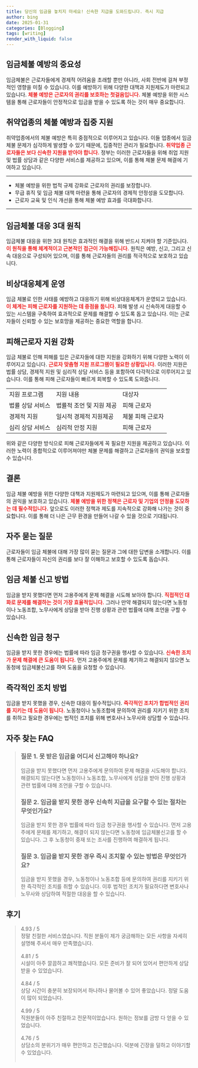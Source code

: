 ```yaml
---
title: 당신의 임금을 놓치지 마세요! 신속한 지급을 도와드립니다. 즉시 지급
author: bing
date: 2025-01-31
categories: [Blogging]
tags: [writing]
render_with_liquid: false
---
```



<h2 id='임금체불 예방의 중요성'>임금체불 예방의 중요성</h2>

<p>임금체불은 근로자들에게 경제적 어려움을 초래할 뿐만 아니라, 사회 전반에 걸쳐 부정적인 영향을 미칠 수 있습니다. 이를 예방하기 위해 다양한 대책과 지원제도가 마련되고 있습니다. <b><span style="color: #ee2323;">체불 예방은 근로자의 권리를 보호하는 첫걸음입니다.</span></b> 체불 예방을 위한 시스템을 통해 근로자들이 안정적으로 임금을 받을 수 있도록 하는 것이 매우 중요합니다.</p>

<h2 id='취약업종의 체불 예방과 집중 지원'>취약업종의 체불 예방과 집중 지원</h2>

<p>취약업종에서의 체불 예방은 특히 중점적으로 이루어지고 있습니다. 이들 업종에서 임금체불 문제가 심각하게 발생할 수 있기 때문에, 집중적인 관리가 필요합니다. <b><span style="color: #ee2323;">취약업종 근로자들은 보다 신속한 지원을 받아야 합니다.</span></b> 정부는 이러한 근로자들을 위해 취업 지원 및 법률 상담과 같은 다양한 서비스를 제공하고 있으며, 이를 통해 체불 문제 해결에 기여하고 있습니다.</p>

<hr />

<ul>
    <li>체불 예방을 위한 법적 규제 강화로 근로자의 권리를 보장합니다.</li>
    <li>무급 휴직 및 임금 체불 대책 마련을 통해 근로자의 경제적 안정성을 도모합니다.</li>
    <li>근로자 교육 및 인식 개선을 통해 체불 예방 효과를 극대화합니다.</li>
</ul>

<hr />

<h2 id='임금체불 대응 3대 원칙'>임금체불 대응 3대 원칙</h2>

<p>임금체불 대응을 위한 3대 원칙은 효과적인 해결을 위해 반드시 지켜야 할 기준입니다. <b><span style="color: #ee2323;">이 원칙을 통해 체계적이고 근본적인 접근이 가능해집니다.</span></b> 원칙은 예방, 신고, 그리고 신속 대응으로 구성되어 있으며, 이를 통해 근로자들의 권리를 적극적으로 보호하고 있습니다.</p>

<h2 id='비상대응체계 운영'>비상대응체계 운영</h2>

<p>임금 체불로 인한 사태를 예방하고 대응하기 위해 비상대응체계가 운영되고 있습니다. <b><span style="color: #ee2323;">이 체계는 피해 근로자를 지원하는 데 중점을 둡니다.</span></b> 피해 발생 시 신속하게 대응할 수 있는 시스템을 구축하여 효과적으로 문제를 해결할 수 있도록 돕고 있습니다. 이는 근로자들이 신뢰할 수 있는 보호망을 제공하는 중요한 역할을 합니다.</p>

<h2 id='피해근로자 지원 강화'>피해근로자 지원 강화</h2>

<p>임금 체불로 인해 피해를 입은 근로자들에 대한 지원을 강화하기 위해 다양한 노력이 이루어지고 있습니다. <b><span style="color: #ee2323;">근로자 맞춤형 지원 프로그램이 필요한 상황입니다.</span></b> 이러한 지원은 법률 상담, 경제적 지원 및 심리적 상담 서비스 등을 포함하여 다각적으로 이루어지고 있습니다. 이를 통해 피해 근로자들이 빠르게 회복할 수 있도록 도와줍니다.</p>

<table>
    <tr>
        <td>지원 프로그램</td>
        <td>지원 내용</td>
        <td>대상자</td>
    </tr>
    <tr>
        <td>법률 상담 서비스</td>
        <td>법률적 조언 및 지원 제공</td>
        <td>피해 근로자</td>
    </tr>
    <tr>
        <td>경제적 지원</td>
        <td>일시적 경제적 지원제공</td>
        <td>체불 피해 근로자</td>
    </tr>
    <tr>
        <td>심리 상담 서비스</td>
        <td>심리적 안정 지원</td>
        <td>피해 근로자</td>
    </tr>
</table>

<p>위와 같은 다양한 방식으로 피해 근로자들에게 꼭 필요한 지원을 제공하고 있습니다. 이러한 노력이 종합적으로 이루어져야만 체불 문제를 해결하고 근로자들의 권익을 보호할 수 있습니다.</p>

<h2 id='결론'>결론</h2>

<p>임금 체불 예방을 위한 다양한 대책과 지원제도가 마련되고 있으며, 이를 통해 근로자들의 권익을 보호하고 있습니다. <b><span style="color: #ee2323;">체불 예방을 위한 정책은 근로자 및 기업의 안정을 도모하는 데 필수적입니다.</span></b> 앞으로도 이러한 정책과 제도를 지속적으로 강화해 나가는 것이 중요합니다. 이를 통해 더 나은 근무 환경을 만들어 나갈 수 있을 것으로 기대됩니다.</p>

<h2 id='자주 묻는 질문'>자주 묻는 질문</h2>

<p>근로자들이 임금 체불에 대해 가장 많이 묻는 질문과 그에 대한 답변을 소개합니다. 이를 통해 근로자들이 자신의 권리를 보다 잘 이해하고 보호할 수 있도록 돕습니다.</p>

<h2 id='임금 체불 신고 방법'>임금 체불 신고 방법</h2>

<p>임금을 받지 못했다면 먼저 고용주에게 문제 해결을 시도해 보아야 합니다. <b><span style="color: #ee2323;">직접적인 대화로 문제를 해결하는 것이 가장 효율적입니다.</span></b> 그러나 만약 해결되지 않는다면 노동청이나 노동조합, 노무사에게 상담을 받아 진행 상황과 관련 법률에 대해 조언을 구할 수 있습니다.</p>

<h2 id='신속한 임금 청구'>신속한 임금 청구</h2>

<p>임금을 받지 못한 경우에는 법률에 따라 임금 청구권을 행사할 수 있습니다. <b><span style="color: #ee2323;">신속한 조치가 문제 해결에 큰 도움이 됩니다.</span></b> 먼저 고용주에게 문제를 제기하고 해결되지 않으면 노동청에 임금체불신고를 하여 도움을 요청할 수 있습니다.</p>

<h2 id='즉각적인 조치 방법'>즉각적인 조치 방법</h2>

<p>임금을 받지 못했을 경우, 신속한 대응이 필수적입니다. <b><span style="color: #ee2323;">즉각적인 조치가 합법적인 권리를 지키는 데 도움이 됩니다.</span></b> 노동청이나 노동조합에 문의하여 권리를 지키기 위한 조치를 취하고 필요한 경우에는 법적인 조치를 위해 변호사나 노무사와 상담할 수 있습니다.</p>


<h2 id='자주_찾는_FAQ'>자주 찾는 FAQ</h2>
<div itemscope="" itemtype="https://schema.org/FAQPage">
<blockquote>
<div itemscope="" itemprop="mainEntity" itemtype="https://schema.org/Question">
<h3 itemprop="name">질문 1. 못 받은 임금을 어디서 신고해야 하나요?</h3>
<div itemscope="" itemprop="acceptedAnswer" itemtype="https://schema.org/Answer">
<span itemprop="text">
<p>임금을 받지 못했다면 먼저 고용주에게 문의하여 문제 해결을 시도해야 합니다. 해결되지 않는다면 노동청이나 노동조합, 노무사에게 상담을 받아 진행 상황과 관련 법률에 대해 조언을 구할 수 있습니다.</p>
</span>
</div>
</div>
<div itemscope="" itemprop="mainEntity" itemtype="https://schema.org/Question">
<h3 itemprop="name">질문 2. 임금을 받지 못한 경우 신속히 지급을 요구할 수 있는 절차는 무엇인가요?</h3>
<div itemscope="" itemprop="acceptedAnswer" itemtype="https://schema.org/Answer">
<span itemprop="text">
<p>임금을 받지 못한 경우 법률에 따라 임금 청구권을 행사할 수 있습니다. 먼저 고용주에게 문제를 제기하고, 해결이 되지 않는다면 노동청에 임금체불신고를 할 수 있습니다. 그 후 노동청이 중재 또는 조사를 진행하여 해결하게 됩니다.</p>
</span>
</div>
</div>
<div itemscope="" itemprop="mainEntity" itemtype="https://schema.org/Question">
<h3 itemprop="name">질문 3. 임금을 받지 못한 경우 즉시 조치할 수 있는 방법은 무엇인가요?</h3>
<div itemscope="" itemprop="acceptedAnswer" itemtype="https://schema.org/Answer">
<span itemprop="text">
<p>임금을 받지 못했을 경우, 노동청이나 노동조합 등에 문의하여 권리를 지키기 위한 즉각적인 조치를 취할 수 있습니다. 이후 법적인 조치가 필요하다면 변호사나 노무사와 상담하여 적절한 대응을 할 수 있습니다.</p>
</span>
</div>
</div>
</blockquote>
</div>
<h2 id='후기'>후기</h2>
<div itemscope itemtype="https://schema.org/Product">
  <blockquote>
  <div itemprop="review" itemscope itemtype="https://schema.org/Review">
      <div itemprop="reviewRating" itemscope itemtype="https://schema.org/Rating"> <span itemprop="ratingValue">4.93</span> / <span itemprop="bestRating">5</span> </div>
      <span itemprop="reviewBody">정말 친절한 서비스였습니다. 직원 분들이 제가 궁금해하는 모든 사항을 자세히 설명해 주셔서 매우 만족했습니다.</span>
  </div>
  <br>
  <div itemprop="review" itemscope itemtype="https://schema.org/Review">
      <div itemprop="reviewRating" itemscope itemtype="https://schema.org/Rating"> <span itemprop="ratingValue">4.81</span> / <span itemprop="bestRating">5</span> </div>
      <span itemprop="reviewBody">시설이 아주 깔끔하고 쾌적했습니다. 모든 준비가 잘 되어 있어서 편안하게 상담받을 수 있었습니다.</span>
  </div>
  <br>
  <div itemprop="review" itemscope itemtype="https://schema.org/Review">
      <div itemprop="reviewRating" itemscope itemtype="https://schema.org/Rating"> <span itemprop="ratingValue">4.84</span> / <span itemprop="bestRating">5</span> </div>
      <span itemprop="reviewBody">상담 시간이 충분히 보장되어서 하나하나 물어볼 수 있어 좋았습니다. 정말 도움이 많이 되었습니다.</span>
  </div>
  <br>
  <div itemprop="review" itemscope itemtype="https://schema.org/Review">
      <div itemprop="reviewRating" itemscope itemtype="https://schema.org/Rating"> <span itemprop="ratingValue">4.99</span> / <span itemprop="bestRating">5</span> </div>
      <span itemprop="reviewBody">직원분들이 아주 친절하고 전문적이었습니다. 원하는 정보를 금방 다 얻을 수 있었습니다.</span>
  </div>
  <br>
  <div itemprop="review" itemscope itemtype="https://schema.org/Review">
      <div itemprop="reviewRating" itemscope itemtype="https://schema.org/Rating"> <span itemprop="ratingValue">4.76</span> / <span itemprop="bestRating">5</span> </div>
      <span itemprop="reviewBody">상담소의 분위기가 매우 편안하고 친근했습니다. 덕분에 긴장을 덜하고 이야기할 수 있었습니다.</span>
  </div>
  <br>
  </blockquote>
</div>
